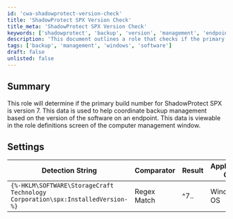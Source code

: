 ```yaml
---
id: 'cwa-shadowprotect-version-check'
title: 'ShadowProtect SPX Version Check'
title_meta: 'ShadowProtect SPX Version Check'
keywords: ['shadowprotect', 'backup', 'version', 'management', 'endpoint']
description: 'This document outlines a role that checks if the primary build number for ShadowProtect SPX is version 7. It provides details on how this data can be utilized for effective backup management based on the software version present on an endpoint.'
tags: ['backup', 'management', 'windows', 'software']
draft: false
unlisted: false
---
```

## Summary

This role will determine if the primary build number for ShadowProtect SPX is version 7. This data is used to help coordinate backup management based on the version of the software on an endpoint. This data is viewable in the role definitions screen of the computer management window.

## Settings

| Detection String                                         | Comparator    | Result | Applicable OS |
|---------------------------------------------------------|---------------|--------|----------------|
| `{%-HKLM\SOFTWARE\StorageCraft Technology Corporation\spx:InstalledVersion-%}` | Regex Match   | ^7\..  | Windows OS     |



